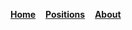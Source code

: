 [**Home**](README.md) 
&nbsp; &nbsp;[**Positions**](positions.md)
&nbsp; &nbsp;[**About**](about.md)

